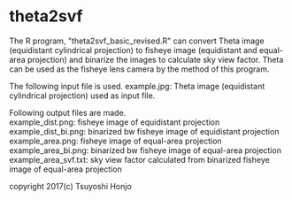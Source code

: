 # theta2svf
The R program, "theta2svf_basic_revised.R"
can convert Theta image (equidistant cylindrical projection) to fisheye image (equidistant and equal-area projection) and
binarize the images to calculate sky view factor.
  Theta can be used as the fisheye lens camera by the method of this program.

The following input file is used.
  example.jpg: Theta image (equidistant cylindrical projection) used as input file.  

Following output files are made.  
  example_dist.png: fisheye image of equidistant projection  
  example_dist_bi.png: binarized bw fisheye image of equidistant projection  
  example_area.png: fisheye image of equal-area projection  
  example_area_bi.png: binarized bw fisheye image of equal-area projection  
  example_area_svf.txt: sky view factor calculated from binarized fisheye image of equal-area projection  

copyright 2017(c) Tsuyoshi Honjo
